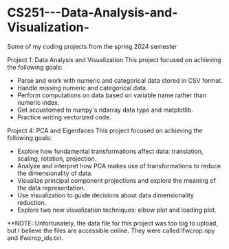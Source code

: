 # CS251---Data-Analysis-and-Visualization-
Some of my coding projects from the spring 2024 semester 


Project 1: Data Analysis and Visualization 
This project focused on achieving the following goals:
  -   Parse and work with numeric and categorical data stored in CSV format.
  -   Handle missing numeric and categorical data.
  -   Perform computations on data based on variable name rather than numeric index.
  -   Get accustomed to numpy's ndarray data type and matplotlib.
  -   Practice writing vectorized code.

Project 4: PCA and Eigenfaces
This project focused on achieving the following goals: 
  -  Explore how fundamental transformations affect data: translation, scaling, rotation, projection.
  -  Analyze and interpret how PCA makes use of transformations to reduce the dimensionality of data.
  -  Visualize principal component projections and explore the meaning of the data representation.
  -  Use visualization to guide decisions about data dimensionality reduction.
  -  Explore two new visualization techniques: elbow plot and loading plot.

    
**NOTE: Unfortunately, the data file for this project was too big to upload, but I believe the files are accessible online. They were called lfwcrop.npy and lfwcrop_ids.txt.
